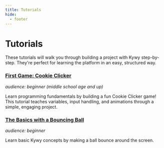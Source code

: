 ```yaml
---
title: Tutorials
hide:
  - footer
---
```


<!--
SPDX-FileCopyrightText: 2025 KOINSLOT, Inc.

SPDX-License-Identifier: GPL-3.0-or-later
-->

# Tutorials

These tutorials will walk you through building a project with Kywy step-by-step. They're perfect for learning the
platform in an easy, structured way.

### [First Game: Cookie Clicker](./cookie_clicker/index.md)

_audience: beginner (middle school age and up)_

Learn programming fundamentals by building a fun Cookie Clicker game! This tutorial teaches variables, input handling, and animations through a simple, engaging project.

### [The Basics with a Bouncing Ball](./bouncing_ball/part_1.md)

_audience: beginner_

Learn basic Kywy concepts by making a ball bounce around the screen.
